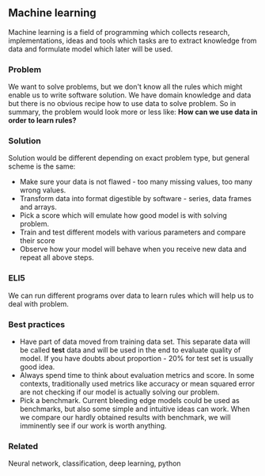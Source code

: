 ## Machine learning

Machine learning is a field of programming which collects research, implementations, ideas and tools which tasks are to extract knowledge from data and formulate model which later will be used.

### Problem

We want to solve problems, but we don't know all the rules which might enable us to write software solution. We have domain knowledge and data but there is no obvious recipe how to use data to solve problem. So in summary, the problem would look more or less like: **How can we use data in order to learn rules?**

### Solution

Solution would be different depending on exact problem type, but general scheme is the same:

 * Make sure your data is not flawed - too many missing values, too many wrong values.
 * Transform data into format digestible by software - series, data frames and arrays.
 * Pick a score which will emulate how good model is with solving problem.
 * Train and test different models with various parameters and compare their score
 * Observe how your model will behave when you receive new data and repeat all above steps.

### ELI5

We can run different programs over data to learn rules which will help us to deal with problem.

### Best practices

 * Have part of data moved from training data set. This separate data will be called **test** data and will be used in the end to evaluate quality of model. If you have doubts about proportion - 20% for test set is usually good idea.
 * Always spend time to think about evaluation metrics and score. In some contexts, traditionally used metrics like accuracy or mean squared error are not checking if our model is actually solving our problem.
 * Pick a benchmark. Current bleeding edge models could be used as benchmarks, but also some simple and intuitive ideas can work. When we compare our hardly obtained results with benchmark, we will imminently see if our work is worth anything.

### Related

Neural network, classification, deep learning, python
